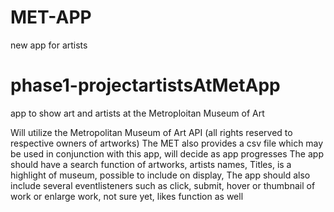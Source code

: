 # MET-APP
new app for artists
# phase1-projectartistsAtMetApp
app to show art and artists at the Metroploitan Museum of Art

Will utilize the Metropolitan Museum of Art API (all rights reserved to respective owners of artworks)
The MET also provides a csv file which may be used in conjunction with this app, will decide as app progresses
The app should have a search function of artworks, artists names, Titles, is a highlight of museum, possible to include on display,
The app should also include several eventlisteners such as click, submit, hover or thumbnail of work or enlarge work, not sure yet, likes function as well




